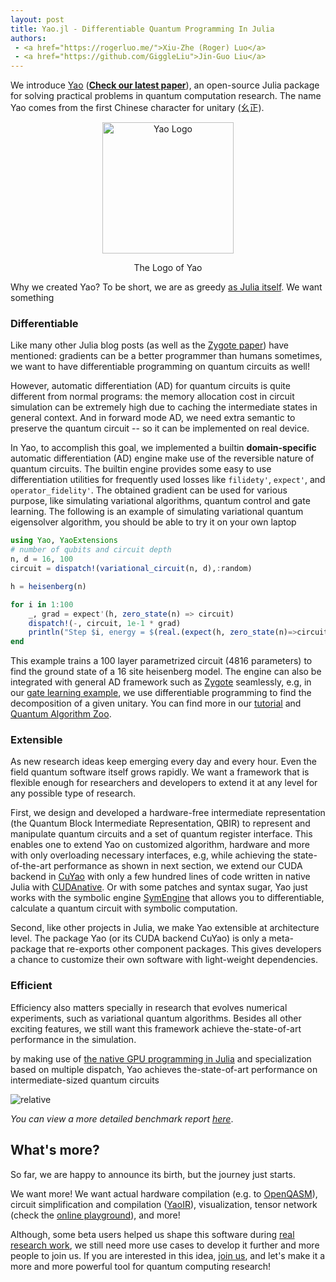 ```yaml
---
layout: post
title: Yao.jl - Differentiable Quantum Programming In Julia
authors:
 - <a href="https://rogerluo.me/">Xiu-Zhe (Roger) Luo</a>
 - <a href="https://github.com/GiggleLiu">Jin-Guo Liu</a>
---
```


We introduce [Yao](http://yaoquantum.org/) ([**Check our latest paper**](https://arxiv.org/abs/1912.10877)), an open-source Julia package for solving practical problems in quantum computation research. The name Yao comes from the first Chinese character for unitary (幺正).

<div align="center"> <img
src="http://yaoquantum.org/assets/images/logo.png"
alt="Yao Logo" width="210">
<p>The Logo of Yao</p>
</div>

Why we created Yao? To be short, we are as greedy [as Julia itself](https://julialang.org/blog/2012/02/why-we-created-julia). We want something

### Differentiable
Like many other Julia blog posts (as well as the [Zygote paper](https://arxiv.org/abs/1907.07587)) have mentioned: gradients can be a better programmer than humans sometimes, we want to have differentiable programming on quantum circuits as well!

However, automatic differentiation (AD) for quantum circuits is quite different from normal programs: the memory allocation cost in circuit simulation can be extremely high due to caching the intermediate states in general context. And in forward mode AD, we need extra semantic to preserve the quantum circuit -- so it can be implemented on real device.

In Yao, to accomplish this goal, we implemented a builtin **domain-specific** automatic differentiation (AD) engine make use of the reversible nature of quantum circuits. The builtin engine provides some easy to use differentiation utilities for frequently used losses like `filidety'`, `expect'`, and `operator_fidelity'`. The obtained gradient can be used for various purpose, like simulating variational algorithms, quantum control and gate learning. The following is an example of simulating variational quantum eigensolver algorithm, you should be able to try it on your own laptop

```julia
using Yao, YaoExtensions
# number of qubits and circuit depth
n, d = 16, 100
circuit = dispatch!(variational_circuit(n, d),:random)

h = heisenberg(n)

for i in 1:100
    _, grad = expect'(h, zero_state(n) => circuit)
    dispatch!(-, circuit, 1e-1 * grad)
    println("Step $i, energy = $(real.(expect(h, zero_state(n)=>circuit)))")
end
```

This example trains a 100 layer parametrized circuit (4816 parameters) to find the ground state of a 16 site heisenberg model. The engine can also be integrated with general AD framework such as [Zygote](https://github.com/FluxML/Zygote.jl) seamlessly, e.g, in our [gate learning example](https://github.com/QuantumBFS/QuAlgorithmZoo.jl/blob/v0.1.0/examples/PortZygote/gate\_learning.jl), we use differentiable programming to find the decomposition of a given unitary. You can find more in our [tutorial](http://tutorials.yaoquantum.org/dev/) and [Quantum Algorithm Zoo](https://github.com/QuantumBFS/QuAlgorithmZoo.jl).

### Extensible
As new research ideas keep emerging every day and every hour. Even the field quantum software itself grows rapidly. We want a framework that is flexible enough for researchers and developers to extend it at any level for any possible type of research.

First, we design and developed a hardware-free intermediate representation (the Quantum Block Intermediate Representation, QBIR) to represent and manipulate quantum circuits and a set of quantum register interface. This enables one to extend Yao on customized algorithm, hardware and more with only overloading necessary interfaces, e.g, while achieving the state-of-the-art performance as shown in next section, we extend our CUDA backend in [CuYao](https://github.com/QuantumBFS/CuYao.jl) with only a few hundred lines of code written in native Julia with [CUDAnative](https://arxiv.org/abs/1712.03112). Or with some patches and syntax sugar, Yao just works with the symbolic engine [SymEngine](https://github.com/symengine/SymEngine.jl) that allows you to differentiable, calculate a quantum circuit with symbolic computation.

Second, like other projects in Julia, we make Yao extensible at architecture level. The package Yao (or its CUDA backend CuYao) is only a meta-package that re-exports other component packages. This gives developers a chance to customize their own
software with light-weight dependencies.

### Efficient
Efficiency also matters specially in research that evolves numerical experiments, such as variational quantum algorithms. Besides all other exciting features, we still want this framework achieve the-state-of-art performance in the simulation.

by making use of [the native GPU programming in Julia](https://devblogs.nvidia.com/gpu-computing-julia-programming-language/) and specialization based on multiple dispatch, Yao achieves the-state-of-art performance on intermediate-sized quantum circuits

![relative](http://docs.yaoquantum.org/dev/assets/images/relative_pcircuit.png)

*You can view a more detailed benchmark report [here](https://github.com/Roger-luo/quantum-benchmarks/blob/master/RESULTS.md)*.

## What's more?
So far, we are happy to announce its birth, but the journey just starts.

We want more! We want actual hardware compilation (e.g. to [OpenQASM](https://github.com/QuantumBFS/YaoQASM.jl)), circuit simplification and compilation ([YaoIR](https://github.com/QuantumBFS/YaoIR.jl)), visualization, tensor network (check the [online playground](http://yaoquantum.org/qbirplayground.html)), and more!

Although, some beta users helped us shape this software during [real research work](http://yaoquantum.org/research/), we still need more use cases to develop it further and more people to join us. If you are interested in this idea, [join us](https://github.com/QuantumBFS/Yao.jl/blob/master/CONTRIBUTING.md), and let's make it a more and more powerful tool for quantum computing research!
